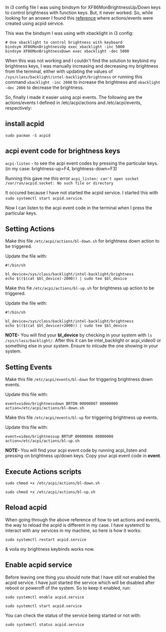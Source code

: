In i3 config file I was using bindsym for XF86MonBrightnessUp/Down keys to control brightness with 
function keys. But, it never worked. So, while looking for an answer I found this [reference](https://unix.stackexchange.com/questions/322814/xf86monbrightnessup-xf86monbrightnessdown-special-keys-not-working/427572#427572) where actions/events were created using acpid service.

This was the bindsym I was using with xbacklight in i3 config: 

```
# Use xbacklight to control brightness with keyboard
bindsym XF86MonBrightnessUp exec xbacklight -inc 5000
bindsym XF86MonBrightnessDown exec xbacklight -dec 5000
```

When this was not working and I couldn't find the solution to keybind my brightness keys, I was manually increasing and decreasing my brightness from the terminal, either with updating the values of `/sys/class/backlight/intel-backlight/brightness` or running this command `xbacklight -inc 2000` to increase the brightness and `xbacklight -dec 2000` to decrease the brightness.

So, finally I made it easier using acpi events. The following are the actions/events I defined in /etc/acpi/actions and /etc/acpi/events, respectively:

## install acpid

`sudo pacman -S acpid`

## acpi event code for brightness keys

`acpi-listen` - to see the acpi event codes by pressing the particular keys. (in my case: brightness-up=F4, brightness-down=F3) 

Running this gave me this error `acpi_listen: can't open socket /var/run/acpid.socket: No such file or directory`

It occured because I have not started the acpid service. I started this with `sudo systemctl start acpid.service`.

Now I can listen to the acpi event code in the terminal when I press the particular keys.

## Setting Actions 

Make this file `/etc/acpi/actions/bl-down.sh` for brightness down action to be triggered.

Update the file with: 

```
#!/bin/sh

bl_device=/sys/class/backlight/intel-backlight/brightness
echo $(($(cat $bl_device)-2000)) | sudo tee $bl_device
```

Make this fie `/etc/acpi/actions/bl-up.sh` for brightness up action to be triggered. 

Update the file with: 

```
#!/bin/sh

bl_device=/sys/class/backlight/intel-backlight/brightness
echo $(($(cat $bl_device)+2000)) | sudo tee $bl_device
```

**NOTE-** You will find your **bl_device** by checking in your system with `ls /sys/class/backlight/`. After this it can be intel_backlight or acpi_video0 or something else in your system. Ensure to inlcude the one showing in your system. 

## Setting Events

Make this file `/etc/acpi/events/bl-down` for triggering brightness down events.

Update this file with: 

```
event=video/brightnessdown BRTDN 00000087 00000000
action=/etc/acpi/actions/bl-down.sh
```

Make this file `/etc/acpi/events/bl-up` for triggering brightness up events.

Update this file with: 

```
event=video/brightnessup BRTUP 00000086 00000000
action=/etc/acpi/actions/bl-up.sh
```

**NOTE-** You will find your acpi event code by running acpi_listen and pressing on brightness up/down keys. Copy your acpi event code in **event**.

## Execute Actions scripts 

`sudo chmod +x /etc/acpi/actions/bl-down.sh`

`sudo chmod +x /etc/acpi/actions/bl-up.sh`

## Reload acpid 

When going through the above reference of how to set actions and events, the way to reload the acpid
is different in my case. I have systemctl to interact with any services in my machine, so here is how it works: 

`sudo systemctl restart acpid.service`

& voila my brightness keybinds works now. 

## Enable acpid service

Before leaving one thing you should note that I have still not enabled the acpid service. I have just 
started the service which will be disabled after reboot or poweroff of the system. So to keep it 
enabled, run: 

`sudo systemctl enable acpid.service`

`sudo systemctl start acpid.service`

You can check the status of the service being started or not with: 

`sudo systemctl status acpid.service`
